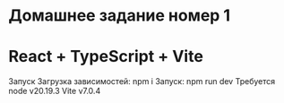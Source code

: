# Домашнее задание номер 1

# React + TypeScript + Vite

Запуск
Загрузка зависимостей: npm i
Запуск: npm run dev
Требуется node v20.19.3 Vite v7.0.4


